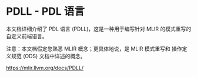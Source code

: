 # PDLL - PDL 语言



本文档详细介绍了 PDL 语言 (PDLL)，这是一种用于编写针对 MLIR 的模式重写的自定义前端语言。

注意：本文档假定您熟悉 MLIR 概念；更具体地说，是 MLIR 模式重写和 操作定义规范 (ODS) 文档中详述的概念。



https://mlir.llvm.org/docs/PDLL/














